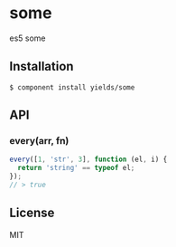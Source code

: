 
# some

  es5 some

## Installation

    $ component install yields/some

## API

### every(arr, fn)

```javascript
every([1, 'str', 3], function (el, i) {
  return 'string' == typeof el;
});
// > true
```

## License

  MIT
